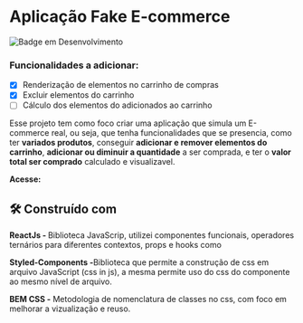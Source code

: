 # Aplicação Fake E-commerce
![Badge em Desenvolvimento](http://img.shields.io/static/v1?label=STATUS&message=EM%20DESENVOLVIMENTO&color=GREEN&style=for-the-badge)

### Funcionalidades a adicionar:
- [x] Renderização de elementos no carrinho de compras
- [x] Excluir elementos do carrinho 
- [ ] Cálculo dos elementos do adicionados ao carrinho 

Esse projeto tem como foco criar uma aplicação que simula um E-commerce real, ou seja, que tenha funcionalidades que se presencia, 
como ter <strong>variados produtos</strong>, conseguir <strong>adicionar e remover elementos do carrinho</strong>,
<strong>adicionar ou diminuir a quantidade</strong> a ser comprada, e ter o <strong>valor total ser comprado</strong> calculado e visualizavel.



<strong>Acesse:  </strong>


## 🛠️ Construído com

<strong>ReactJs - </strong> Biblioteca JavaScrip, utilizei componentes funcionais, operadores ternários para diferentes contextos, props e hooks como 

<strong>Styled-Components -</strong>Biblioteca que permite a construção de css em arquivo JavaScript (css in js), a mesma permite uso do css do componente ao mesmo nível de arquivo.

<strong>BEM CSS -</strong> Metodologia de nomenclatura de classes no css, com foco em melhorar a vizualização e reuso.
